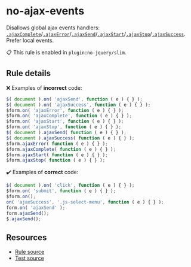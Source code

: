 [//]: # (This file is generated by eslint-docgen. Do not edit it directly.)

# no-ajax-events

Disallows global ajax events handlers: [`.ajaxComplete`](https://api.jquery.com/ajaxComplete/)/[`.ajaxError`](https://api.jquery.com/ajaxError/)/[`.ajaxSend`](https://api.jquery.com/ajaxSend/)/[`.ajaxStart`](https://api.jquery.com/ajaxStart/)/[`.ajaxStop`](https://api.jquery.com/ajaxStop/)/[`.ajaxSuccess`](https://api.jquery.com/ajaxSuccess/). Prefer local events.

📋 This rule is enabled in `plugin:no-jquery/slim`.

## Rule details

❌ Examples of **incorrect** code:
```js
$( document ).on( 'ajaxSend', function ( e ) { } );
$( document ).on( 'ajaxSuccess', function ( e ) { } );
$form.on( 'ajaxError', function ( e ) { } );
$form.on( 'ajaxComplete', function ( e ) { } );
$form.on( 'ajaxStart', function ( e ) { } );
$form.on( 'ajaxStop', function ( e ) { } );
$( document ).ajaxSend( function ( e ) { } );
$( document ).ajaxSuccess( function ( e ) { } );
$form.ajaxError( function ( e ) { } );
$form.ajaxComplete( function ( e ) { } );
$form.ajaxStart( function ( e ) { } );
$form.ajaxStop( function ( e ) { } );
```

✔️ Examples of **correct** code:
```js
$( document ).on( 'click', function ( e ) { } );
$form.on( 'submit', function ( e ) { } );
$form.on();
on( 'ajaxSuccess', '.js-select-menu', function ( e ) { } );
form.on( 'ajaxSend' );
form.ajaxSend();
$.ajaxSend();
```

## Resources

* [Rule source](/src/rules/no-ajax-events.js)
* [Test source](/tests/rules/no-ajax-events.js)
